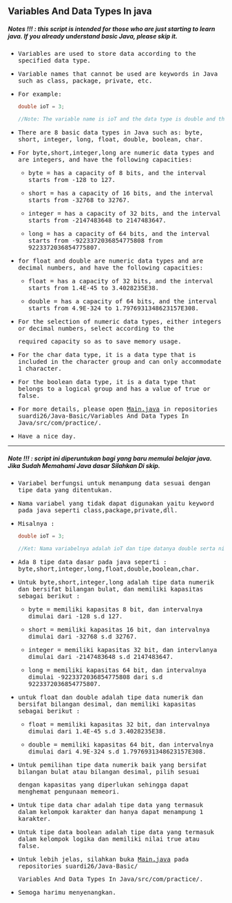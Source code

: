 ## Variables And Data Types In java
##### Notes !!! : this script is intended for those who are just starting to learn java. If you already understand basic Java, please skip it.

- <samp>Variables are used to store data according to the specified data type.</samp>

- <samp>Variable names that cannot be used are keywords in Java such as class, package, private, etc.</samp>

- <samp>For example:</samp>
  ```java
  double ioT = 3;
  
  //Note: The variable name is ioT and the data type is double and the value is 3.
  ```
- <samp>There are 8 basic data types in Java such as: byte, short, integer, long, float, double, boolean, char.</samp>

- <samp>For byte,short,integer,long are numeric data types and are integers, and have the following capacities:</samp>
  
  * <samp>byte = has a capacity of 8 bits, and the interval starts from -128 to 127.</samp>
   
  * <samp>short = has a capacity of 16 bits, and the interval starts from -32768 to 32767.</samp>
   
  * <samp>integer = has a capacity of 32 bits, and the interval starts from -2147483648 to 2147483647.</samp>
   
  * <samp>long = has a capacity of 64 bits, and the interval starts from -9223372036854775808 from 9223372036854775807.</samp>
  
- <samp>for float and double are numeric data types and are decimal numbers, and have the following capacities:</samp>

  * <samp>float = has a capacity of 32 bits, and the interval starts from 1.4E-45 to 3.4028235E38.</samp>
  
  * <samp>double = has a capacity of 64 bits, and the interval starts from 4.9E-324 to 1.7976931348623157E308.</samp>
  
- <samp>For the selection of numeric data types, either integers or decimal numbers, select according to the</samp> 
 
  <samp>required capacity so as to save memory usage.</samp>

- <samp>For the char data type, it is a data type that is included in the character group and can only accommodate 1 character.</samp>

- <samp>For the boolean data type, it is a data type that belongs to a logical group and has a value of true or false.</samp>

- <samp>For more details, please open [Main.java](https://github.com/suardi26/Java-Basic/blob/main/Variables%20And%20Data%20Types%20In%20java/src/com/practice/Main.java) in repositories suardi26/Java-Basic/Variables And Data Types In Java/src/com/practice/.</samp>

- <samp>Have a nice day.</samp>

---

##### Note !!! : script ini diperuntukan bagi yang baru memulai belajar java. Jika Sudah Memahami Java dasar Silahkan Di skip.

- <samp>Variabel berfungsi untuk menampung data sesuai dengan tipe data yang ditentukan.</samp>

- <samp>Nama variabel yang tidak dapat digunakan yaitu keyword pada java seperti class,package,private,dll.</samp>

- <samp>Misalnya :</samp> 
  ```java
  double ioT = 3; 
  
  //Ket: Nama variabelnya adalah ioT dan tipe datanya double serta nilainya 3.</samp>
  ```
- <samp>Ada 8 tipe data dasar pada java seperti : byte,short,integer,long,float,double,boolean,char.</samp>

- <samp>Untuk byte,short,integer,long adalah tipe data numerik dan bersifat bilangan bulat, dan memiliki kapasitas sebagai berikut :</samp>
		
	* <samp>byte = memiliki kapasitas 8 bit, dan intervalnya dimulai dari -128 s.d 127.</samp>
	 
	* <samp>short = memiliki kapasitas 16 bit, dan intervalnya dimulai dari -32768 s.d 32767.</samp>
	
	* <samp>integer = memiliki kapasitas 32 bit, dan intervlanya dimulai dari -2147483648 s.d 2147483647.</samp>
	 
	* <samp>long = memiliki kapasitas 64 bit, dan intervalnya dimulai -9223372036854775808 dari s.d 9223372036854775807.</samp>

- <samp>untuk float dan double adalah tipe data numerik dan bersifat bilangan desimal, dan memiliki kapasitas sebagai berikut :</samp>
	
	* <samp>float = memiliki kapasitas 32 bit, dan intervalnya dimulai dari 1.4E-45 s.d 3.4028235E38.</samp>
	
	* <samp>double = memiliki kapasitas 64 bit, dan intervalnya dimulai dari 4.9E-324 s.d 1.7976931348623157E308.</samp>

- <samp>Untuk pemilihan tipe data numerik baik yang bersifat bilangan bulat atau bilangan desimal, pilih sesuai</samp>
 
  <samp>dengan kapasitas yang diperlukan sehingga dapat menghemat pengunaan memeori.</samp>

- <samp>Untuk tipe data char adalah tipe data yang termasuk dalam kelompok karakter dan hanya dapat menampung 1 karakter.</samp>

- <samp>Untuk tipe data boolean adalah tipe data yang termasuk dalam kelompok logika dan memiliki nilai true atau false.</samp>

- <samp>Untuk lebih jelas, silahkan buka [Main.java](https://github.com/suardi26/Java-Basic/blob/main/Variables%20And%20Data%20Types%20In%20java/src/com/practice/Main.java) pada repositories suardi26/Java-Basic/</samp>

  <samp>Variables And Data Types In Java/src/com/practice/.</samp>

- <samp>Semoga harimu menyenangkan.</samp>



